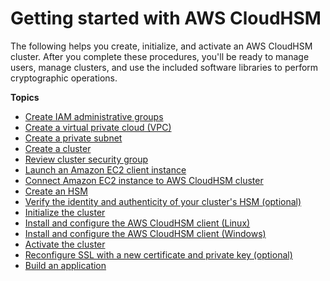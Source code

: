 # Getting started with AWS CloudHSM<a name="getting-started"></a>

The following helps you create, initialize, and activate an AWS CloudHSM cluster\. After you complete these procedures, you'll be ready to manage users, manage clusters, and use the included software libraries to perform cryptographic operations\.

**Topics**
+ [Create IAM administrative groups](create-iam-user.md)
+ [Create a virtual private cloud \(VPC\)](create-vpc.md)
+ [Create a private subnet](create-subnets.md)
+ [Create a cluster](create-cluster.md)
+ [Review cluster security group](configure-sg.md)
+ [Launch an Amazon EC2 client instance](launch-client-instance.md)
+ [Connect Amazon EC2 instance to AWS CloudHSM cluster](configure-sg-client-instance.md)
+ [Create an HSM](create-hsm.md)
+ [Verify the identity and authenticity of your cluster's HSM \(optional\)](verify-hsm-identity.md)
+ [Initialize the cluster](initialize-cluster.md)
+ [Install and configure the AWS CloudHSM client \(Linux\)](install-and-configure-client-linux.md)
+ [Install and configure the AWS CloudHSM client \(Windows\)](install-and-configure-client-win.md)
+ [Activate the cluster](activate-cluster.md)
+ [Reconfigure SSL with a new certificate and private key \(optional\)](getting-started-ssl.md)
+ [Build an application](create-apps.md)